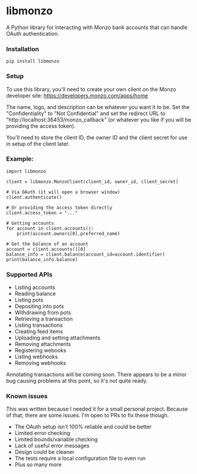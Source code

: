 # libmonzo 

A Python library for interacting with Monzo bank accounts that can handle OAuth authentication.

### Installation

    pip install libmonzo

### Setup

To use this library, you'll need to create your own client on the Monzo developer site: https://developers.monzo.com/apps/home

The name, logo, and description can be whatever you want it to be. Set the "Confidentiality" to "Not Confidential" and set the redirect URL to "http://localhost:36453/monzo_callback" (or whatever you like if you will be providing the access token).

You'll need to store the client ID, the owner ID and the client secret for use in setup of the client later.

### Example:

    import libmonzo

    client = libmonzo.MonzoClient(client_id, owner_id, client_secret)

    # Via OAuth (it will open a browser window)
    client.authenticate()

    # Or providing the access token directly
    client.access_token = "..."

    # Getting accounts
    for account in client.accounts():
        print(account.owners[0].preferred_name)

    # Get the balance of an account
    account = client.accounts()[0]
    balance_info = client.balance(account_id=account.identifier)
    print(balance_info.balance)

### Supported APIs

* Listing accounts
* Reading balance
* Listing pots
* Depositing into pots
* Withdrawing from pots
* Retrieving a transaction
* Listing transactions
* Creating feed items
* Uploading and setting attachments
* Removing attachments
* Registering webooks
* Listing webhooks
* Removing webhooks

Annotating transactions will be coming soon. There appears to be a minor bug causing problems at this point, so it's not quite ready.


### Known issues

This was written because I needed it for a small personal project. Because of that, there are some issues. I'm open to PRs to fix these though.

* The OAuth setup isn't 100% reliable and could be better
* Limited error checking
* Limited bounds/variable checking
* Lack of useful error messages
* Design could be cleaner
* The tests require a local configuration file to even run
* Plus so many more

